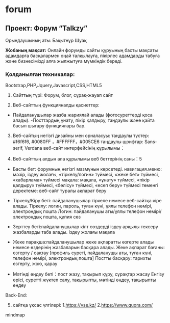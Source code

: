 # forum
## Проект: Форум “Talkzy”
Орындаушының аты: Бақытнұр Шуақ

**Жобаның мақсат:**
    Онлайн форумды сайты құруының басты мақсаты адамдарға басқалармен оңай талқылауға, пікірлес адамдарды табуға және бизнесімізді алға жылжытуға мүмкіндік береді.

### Қолданылған техникалар: 
Bootstrap,PHP,Jquery,Javascript,CSS,HTML5

1. Сайттың  түрі:
Форум, блог, сұрақ-жауап сайт

2. Веб-сайттың функцияналды қасиеттер:
- Пайдаланушылар жазба жариялай алады (фотосуреттерді қоса алады).
-Посттардың ұнату, пікір қалдыру, таңдаулы және қайта басып шығару функциялары бар.

3. Веб-сайтың негізгі дизайны мен орналасуы:
таңдаулы түстер: #f6f6f6, #0080FF ，#FFFFFF，#005CE6
таңдаулы шрифтар: Sans-serif, Verdana
веб-сайт интерфейсінің құрылымы：


4. Веб-сайттың алдын ала құрылымы
веб беттерінің саны：5
- Басты бет: форумның негізгі мазмұнын көрсетеді.
навигация.меню: мәзір, іздеу жолағы, «тіркелу/логин» түймесі, «жеке бет» түймесі, «хабарлама» түймесі
мақала: мақала, «ұнату» түймесі, «пікір қалдыру» түймесі, «бөлісу» түймесі, «есеп беру» түймесі
төменгі деректеме: веб-сайт туралы ақпарат беру
- Тіркелу/Кіру беті: пайдаланушылар тіркеле немесе веб-сайтқа кіре алады.
Тіркелу: логин, пароль, туған күні, ұялы телефон нөмірі, электрондық пошта
Логин: пайдаланушы аты/ұялы телефон нөмірі/электрондық пошта, құпия сөз
- Зерттеу беті:пайдаланушылар кілт сөздерді іздеу арқылы тексеру жазбаларды таба алады.
Іздеу жолағы
мақала
- Жеке парақша:пайдаланушылар жеке ақпаратты өзгерте алады немесе өздерінің жазбаларын басқара алады.
Жеке ақпарат бағаны: өзгерту / сақтау [профиль суреті, пайдаланушы аты, туған күні, телефон нөмірі, электрондық пошта]
Постты басқару: тарихты өзгерту, жою, қарау

- Мәтінді өңдеу беті：пост жазу, тақырып  құру, сұрақтар жасау
Енгізу өрісі, суретті жүктеп салу, тақырыпты, мәтінді өңдеу, тақырыпты өңдеу

Back-End:


5. сайтқа ұқсас үлгілері:
1.https://vse.kz/
2.https://www.quora.com/


mindmap





